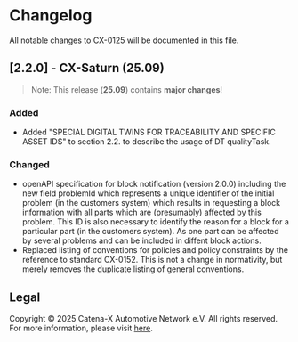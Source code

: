 # Changelog

All notable changes to CX-0125 will be documented in this file.

## [2.2.0] - CX-Saturn (25.09)

> Note: This release (**25.09**) contains **major changes**!

### Added

- Added "SPECIAL DIGITAL TWINS FOR TRACEABILITY AND SPECIFIC ASSET IDS" to section 2.2. to describe the usage of DT qualityTask.

### Changed

- openAPI specification for block notification (version 2.0.0) including the new field problemId which represents a unique identifier of the initial problem (in the customers system) which results in requesting a block information with all parts which are (presumably) affected by this problem. This ID is also necessary to identify the reason for a block for a particular part (in the customers system). As one part can be affected by several problems and can be included in diffent block actions.
- Replaced listing of conventions for policies and policy constraints by the reference to standard CX-0152. This is not a change in normativity, but merely removes the duplicate listing of general conventions.

## Legal

Copyright © 2025 Catena-X Automotive Network e.V. All rights reserved. For more information, please visit [here](/copyright).
